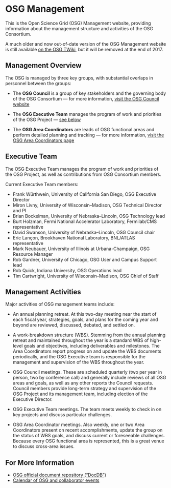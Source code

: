 # OSG Management

This is the Open Science Grid (OSG) Management website, providing information about the management structure and activities of the OSG
Consortium.

A much older and now out-of-date version of the OSG Management website is still available
[on the OSG TWiki](https://twiki.opensciencegrid.org/bin/view/Management/WebHome?rev=153),
but it will be removed at the end of 2017.


## Management Overview

The OSG is managed by three key groups, with substantial overlaps in personnel between the groups:

* The **OSG Council** is a group of key stakeholders and the governing body of the OSG Consortium&nbsp;&mdash; for more
  information, [visit the OSG Council website](https://opensciencegrid.github.io/council/)

* The **OSG Executive Team** manages the program of work and priorities of the OSG Project&nbsp;&mdash;
  [see below](#executive-team)

* The **OSG Area Coordinators** are leads of OSG functional areas and perform detailed planning and
  tracking&nbsp;&mdash; for more information, [visit the OSG Area Coordinators page](area-coordinators)


## Executive Team

The OSG Executive Team manages the program of work and priorities of the OSG Project, as well as contributions from OSG
Consortium members.

Current Executive Team members:

* Frank Würthwein, University of California San Diego, OSG Executive Director
* Miron Livny, University of Wisconsin&ndash;Madison, OSG Technical Director and PI
* Brian Bockelman, University of Nebraska–Lincoln, OSG Technology lead
* Burt Holzman, Fermi National Accelerator Laboratory, Fermilab/CMS representative
* David Swanson, University of Nebraska–Lincoln, OSG Council chair
* Eric Lançon, Brookhaven National Laboratory, BNL/ATLAS representative
* Mark Neubauer, University of Illinois at Urbana-Champaign, OSG Resource Manager
* Rob Gardner, University of Chicago, OSG User and Campus Support lead
* Rob Quick, Indiana University, OSG Operations lead
* Tim Cartwright, University of Wisconsin&ndash;Madison, OSG Chief of Staff


## Management Activities

Major activities of OSG management teams include:

* An annual planning retreat.  At this two-day meeting near the start of each fiscal year, strategies, goals, and plans
  for the coming year and beyond are reviewed, discussed, debated, and settled on.

* A work-breakdown structure (WBS).  Stemming from the annual planning retreat and maintained throughout the year is a
  standard WBS of high-level goals and objectives, including deliverables and milestones.  The Area Coordinators report
  progress on and update the WBS documents periodically, and the OSG Executive team is responsible for the management
  and supervision of the WBS throughout the year.

* OSG Council meetings.  These are scheduled quarterly (two per year in person, two by conference call) and generally
  include reviews of all OSG areas and goals, as well as any other reports the Council requests.  Council members
  provide long-term strategy and supervision of the OSG Project and its management team, including election of the
  Executive Director.

* OSG Executive Team meetings.  The team meets weekly to check in on key projects and discuss particular challenges.

* OSG Area Coordinator meetings.  Also weekly, one or two Area Coordinators present on recent accomplishments, update
  the group on the status of WBS goals, and discuss current or foreseeable challenges.  Because every OSG functional
  area is represented, this is a great venue to discuss cross-area issues.


## For More Information

* [OSG official document repository (“DocDB”)](http://osg-docdb.opensciencegrid.org/cgi-bin/DocumentDatabase/)
* [Calendar of OSG and collaborator events](http://indico.fnal.gov/categoryDisplay.py?categId=86)
